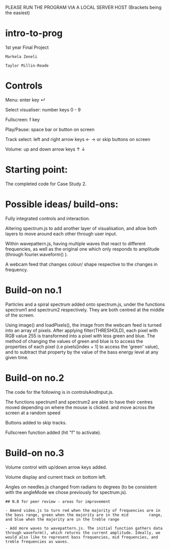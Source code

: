 PLEASE RUN THE PROGRAM VIA A LOCAL SERVER HOST (Brackets being the easiest)

# intro-to-prog
1st year Final Project

    Markela Zeneli
    
    Taylor Millin-Reade

# Controls

Menu: enter key ↵

Select visualiser: number keys 0 - 9

Fullscreen: f key

Play/Pause: space bar or button on screen

Track select: left and right arrow keys ← → or skip buttons on screen

Volume: up and down arrow keys ↑ ↓


# Starting point:

The completed code for Case Study 2.


# Possible ideas/ build-ons:

Fully integrated controls and interaction.

Altering spectrum.js to add another layer of visualisation, and allow both layers to move around each other through user input.

Within wavepattern.js, having multiple waves that react to different frequencies, as well as the original one which only responds to amplitude (through fourier.waveform() ).

A webcam feed that changes colour/ shape respective to the changes in frequency.


# Build-on no.1

Particles and a spiral spectrum added onto spectrum.js, under the functions spectrum1 and spectrum2 respectively. They are both centred at the middle of the screen.

Using image() and loadPixels(), the image from the webcam feed is turned into an array of pixels. After applying            filter(THRESHOLD), each pixel with RGB value 255 is transformed into a pixel with less green and blue. The method of changing the values of green and blue is to access the properties of each pixel (i.e pixels[index + 1] to access the 'green' value), and to subtract that property by the value of the bass energy level at any given time. 


# Build-on no.2

The code for the following is in controlsAndInput.js.

The functions spectrum1 and spectrum2 are able to have their centres moved depending on where the mouse is clicked. and move across the screen at a random speed

Buttons added to skip tracks.

Fullscreen function added (hit "f" to activate).


# Build-on no.3

Volume control with up/down arrow keys added.

Volume display and current track on bottom left.

Angles on needles.js changed from radians to degrees (to be consistent with the angleMode we chose previously for spectrum.js).

    
    ## N.B for peer review - areas for improvement
    
    - Amend video.js to turn red when the majority of frequencies are in the bass range, green when the majority are in the mid         range, and blue when the majority are in the treble range
    
    - Add more waves to wavepattern.js. The initial function gathers data through waveform(), which returns the current amplitude. Ideally, we would also like to represent bass frequencies, mid frequencies, and treble frequencies as waves. 
    





